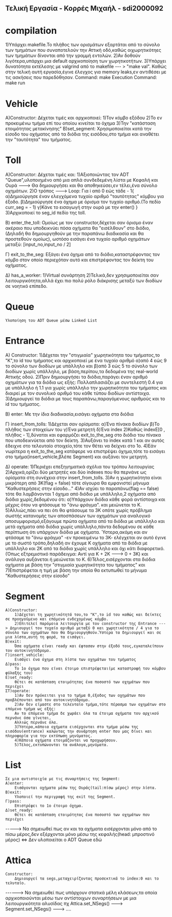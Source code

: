 ## Τελική Εργασία - Κορρές Μιχαήλ - sdi2000092

# compilation
1)Υπάρχει makefile.Το πλήθος των ορισμάτων εξαρτάται από το σύνολο των τμημάτων που συναποτελούν την Αττική οδό,καθώς οιχωρητικότηες των τμημάτων δίνονται από την γραμμή εντολών.
2)Αν δοθούν λιγότερα,υπάρχει μια default αρχικοποίηση των χωρητικοτήτων.
3)Υπάρχει δυνατότητα εκτέλεσης με valgrind από το makefile --- > "make val".
Καθώς στην τελική αυτή εργασία,έγινε έλεγχος για memory leaks,εν αντιθέσει με τις ασκήσεις που παρεδόθησαν.
Command: make
Execution Command: make run

# Vehicle
Α)Constructor:
    Δέχεται τιμές και αρχικοποιεί:
    1)Τον κόμβο εξόδου
    2)Το εν προκειμένω τμήμα επί του οποίου κινείται το όχημα
    3)Την "κατάσταση ετοιμότητας μετακίνησης"
Β)set_segment:
    Χρησιμοποιείται κατά την είσοδο του οχήματος από τα διόδια της εισόδου,στο τμήμα και αναθέτει την "ταυτότητα" του τμήματος.

# Toll
Α)Constructor:
    Δέχεται τιμές και:
    1)Αξιοποιώντας τον ADT "Queue",υλοποιημένο από μια απλά συνδεδεμένη λίστα με Κεφαλή και Ουρά
    ---> Θα δημιουργήσει και θα αποθηκεύσει,εν τέλει,ένα σύνολο οχημάτων.
    2)Ο τρόπος ---> Loop: Για i από 0 εώς τάδε - 1{
        α)Δημιούργησε έναν ελεγχόμενα τυχαίο αριθμό "ταυτότητας" κόμβου για έξοδο.
        β)Δημιούργησε ένα όχημα με όρισμα τον τυχαίο αριθμό.(Το πεδίο curr_seg = - 1)
        γ)Κάνε το εισαγωγή στην ουρά με την enter()
    }
    3)Αρχικοποιεί το seg_id πεδίο της toll.

B) enter_the_toll:
    Ομοίως με τον constructor,δέχεται σαν όρισμο έναν ακέραιο που υποδεικνύει πόσα οχήματα θα "εισέλθουν" στο διόδιο,(Δηλαδή θα δημιουργηθούν με την παραπάνω διαδικασία και θα προστεθούν ομοίως),
    ωστόσο εισάγει ένα τυχαίο αριθμό οχημάτων μεταξύ: [input_no,input_no / 2]

Γ) exit_to_the_seg:
    Εξάγει ένα όχημα από το διόδιο,καταστρέφοντας τον κόμβο στον οποίο περιεχόταν αυτό και επιστρέφοντας τον δείκτη του οχήματος.

Δ) has_a_worker:
    1)Virtual συνάρτηση
    2)Τελικά,δεν χρησιμοποιείται σαν λειτουργικότητα,αλλά έχει πιο πολύ ρόλο διάκρισης μεταξύ των διοδίων σε νοητικό επίπεδο.


# Queue
    Υλοποίηση του ADT Queue μέσω Linked List

# Entrance
A) Constructor:
    1)Δέχεται την "στιγμιαία" χωρητικότητα του τμήματος,το "Κ",το id του τμήματος και αρχικοποιεί με ένα τυχαίο αριθμό α)από 4 εώς 9 το σύνολο των διοδίων με υπάλληλο και β)από 3 εώς 5 το σύνολο των διοδίων χωρίς υπάλληλο,
    με βάση,περίπου,τα δεδομένα της real-world Αττικής οδού.
    2)Πριν δημιουργήσει τα διόδια,παράγει έναν αριθμό οχημάτων για τα διόδια ως εξής:
        Πολλαπλασιάζει με συντελεστή 0.4 για με υπάλληλο ή 1.1 για χωρίς υπάλληλο την χωρητικότητα του τμήματος και διαιρεί με τον συνολικό αριθμό του κάθε τύπου διοδίων αντίστοιχα.
    3)Δημιουργεί τα διόδια με τους παραπάνω,παραγόμενους αριθμούς και το id του τμήματος.

Β) enter:
    Με την ίδια διαδικασία,εισάγει οχήματα στα διόδια

Γ) insert_from_tolls:
    1)Δέχεται σαν ορίσματα:
        α)Ένα πίνακα διοδίων
        β)Το πλήθος των στοιχείων του
        γ)Ένα μετρητή
        δ)Ένα index
    2)Καθώς indexΕ[0 , πλήθος - 1],δύναται και εφαρμόζει exit_to_the_seg στο διόδιο του πίνακα που υποδεικνύεται από τον δείκτη.
    3)Αυξάνει το index κατά 1 και αν αυτός έδειχνε στο τελευταίο στοιχείο,τότε τον θέτει να δείχνει στο 1ο.
    4)Εάν νωρίτερα η exit_to_the_seg κατάφερε να επιστρέψει όχημα,τότε το εισάγει στο τμήμα(insert_vehicle,βλέπε Segment) και αυξάνει τον μετρητή.

Δ) operate:
    1)Περιέχει επεξηγηματικά σχόλια του τρόπου λειτουργίας
    2)Αρχικά,ορίζει δύο μετρητές και δύο indexes που θα περνάνε ως ορίσματα στη συνέχεια στην insert_from_tolls.
    3)Αν η χωρητικότητα είναι μικρότερη από 3Κ(flag = false) τότε σίγουρα θα εμφανιστεί μήνυμα "Καθυστερήσεις στην είσοδο..."
    4)Αν ισχύει το παραπάνω(flag == false) τότε θα λαμβάνονται 1 όχημα από διόδιο με υπάλληλο,2 οχήματα από διόδια χωρίς,δεδομένου ότι:
        α)Υπάρχουν διόδια κάθε φορά αντίστοιχα και μέχρις ότου να φτάσουμε το "άνω φράγμα".
    και μειώνεται το Κ.
    5)Αλλιώς,πάει να πει ότι θα φτάσουμε τα 3Κ οπότε χωρίς πρόβλημα σωστής κατανομής των αποσπάσεων των οχημάτων για αναλογικό αποσυμφορισμό,εξάγουμε πρώτα οχήματα από τα διόδια με υπάλληλο και μετά οχήματα από διόδια χωρίς υπάλληλο,πάντα δεδομένου σε κάθε περίπτωση ότι υπάρχουν διόδια με οχήματα.
    Ύστερα,ακόμη και αν φτάσαμε το "άνω φράγμα" -εν προκειμένω το 3Κ- ελέγχεται αν αυτό έγινε με το σωστό τρόπο,δηλαδή αν έχουμε Κ οχήματα από τα διόδια με υπάλληλο και 2Κ από τα διόδια χωρίς υπάλληλο και όχι κάτι διαφορετικό.(Όπως εξτρεμιστικό παράδειγμα: Αντί για Κ + 2Κ ---> 0 + 3Κ) και ανάλογα αυξάνεται ή μειώνεται το Κ.
    6)Τέλος,εισέρχονται στα διόδια οχήματα με βάση την "στιγμιαία χωρητικότητα του τμήματος" και
    7)Επιστρέφεται η τιμή με βάση την οποία θα εκτυπωθεί το μήνυμα "Καθυστερήσεις στην είσοδο"

# Segment
    Α)Constructor:
        1)Δέχεται τη χωρητικότητά του,το "Κ",το id του καθώς και δείκτες σε προηγούμενο και επόμενο ενδεχομένως κόμβο.
        2)Επιτελεί παρόμοια λειτουργία με τον constructor της Entrance ---> Δημιουργεί τον τυχαίο αριθμό μεταξύ 0 και χωρητικότητα / 4 για το σύνολο των οχημάτων που θα δημιουργηθούν.Ύστερα τα δημιουργεί και σε μια λίστα,αυτή τη φορά, τα εισάγει.
    Β)exit:
        Όσα οχήματα είναι ready και έφτασαν στην έξοδό τους,εγκαταλείπουν τον αυτοκινητόδρομο.
    Γ)insert_vehicle:
        Εισάγει ένα όχημα στη λίστα των οχημάτων του τμήματος
    Δ)pass:
        Το 1ο όχημα που είναι έτοιμο επιστρέφεται(με καταστροφή του κόμβου φύλαξής του)
    Ε)set_ready:
        θέτει σε κατάσταση ετοιμότητας ένα ποσοστό των οχημάτων που περιέχει
    ΣΤ)operate:
        1)Αν δεν πρόκειται για το τμήμα 0,έξοδος των οχημάτων που προβλέπονται από τον αυτοκινητόδρομο.
        2)Αν δεν είμαστε στο τελευταίο τμήμα,τότε πέρασμα των οχημάτων στο επόμενο τμήμα ως εξής:
        Αν το επόμενο τμήμα δε χωράει όλα τα έτοιμα οχήματα του αρχικού περνάνε όσα γίνεται,
        Αλλιώς περνάνε όλα.
        3)Ύστερα,κάποια οχήματα εισέρχονται στο τμήμα μέσω της εισόδου(entrance) καλώντας την συνάρτηση enter που μας δίνει και πληροφορία για την εκτύπωση μηνύματος.
        4)Κάποια οχήματα ετοιμάζονται να προχωρήσουν.
        5)Τέλος,εκτυπώνονται τα ανάλογα,μηνύματα.

# List
    Σε μια αντιστοιχία με τις συναρτήσεις της Segment:
    Α)enter:
        Εισάγονται οχήματα μέσω της Ουράς(tail:πίσω μέρος) στην λίστα.
    Β)exit:
        Υλοποιεί την περιγραφή της exit της Segment.
    Γ)pass:
        Επιστρέφει το 1ο έτοιμο όχημα.
    Δ)set_ready:
        θέτει σε κατάσταση ετοιμότητας ένα ποσοστό των οχημάτων που περιέχει

-----> Να σημειωθεί πως αν και τα οχήματα εισέρχονται μόνο από το πίσω μέρος,δεν εξέρχονται μόνο μέσω της κεφαλής(head: μπροστινό μέρος) <=> Δεν υλοποιείται ο ADT Queue εδώ

# Attica
    Constructor:
        Δημιουργεί τα segs,μεταχειρίζοντας προσεκτικά το index:0 και το τελυταίο.

------> Να σημειωθεί πως υπάρχουν στατικά μέλη κλάσεων,τα οποία αρχικοποιούνται μέσω των αντίστοιχων συναρτήσεων με μια λειτουργικότητα αλυσίδας πχ Attica.set_NSegs() ---> Segment.set_NSegs() ---> ....